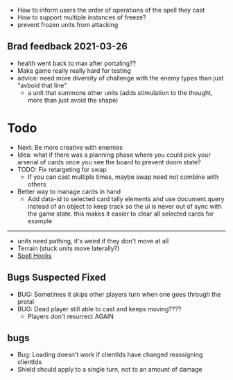 - How to inform users the order of operations of the spell they cast
- How to support multiple instances of freeze?
- prevent frozen units from attacking

## Brad feedback 2021-03-26

- health went back to max after portaling??
- Make game really really hard for testing
- advice: need more diversity of challenge with the enemy types than just "avboid that line"
  - a unit that summons other units (adds stimulation to the thought, more than just avoid the shape)

# Todo

- Next: Be more creative with enemies
- Idea: what if there was a planning phase where you could pick your arsenal of cards once you see the board to prevent doom state?
- TODO: Fix retargeting for swap
  - If you can cast multiple times, maybe swap need not combine with others
- Better way to manage cards in hand
  - Add data-id to selected card tally elements and use document.query instead of an object to keep track
    so the ui is never out of sync with the game state. this makes it easier to clear all selected cards for example

---

- units need pathing, it's weird if they don't move at all
- Terrain (stuck units move laterally?)
- [Spell Hooks](https://docs.google.com/spreadsheets/d/1PntBWT4twXoKRKBZBOg7zZtWNzoqtfu6SD-EMQYedt4/edit#gid=0)

## Bugs Suspected Fixed

- BUG: Sometimes it skips other players turn when one goes through the protal
- BUG: Dead player still able to cast and keeps moving????
  - Players don't resurrect AGAIN

## bugs

- Bug: Loading doesn't work if clientIds have changed reassigning clientIds
- Shield should apply to a single turn, not to an amount of damage
